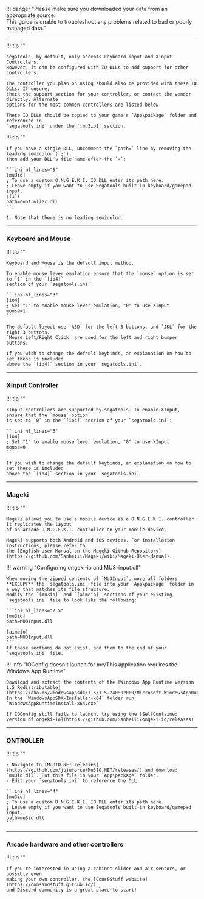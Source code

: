 !!! danger "Please make sure you downloaded your data from an appropriate source.<br>This guide is unable to troubleshoot any problems related to bad or poorly managed data."

---

!!! tip ""

    segatools, by default, only accepts keyboard input and XInput Controllers. 
    However, it can be configured with IO DLLs to add support for other controllers.

    The controller you plan on using should also be provided with these IO DLLs. If unsure,
    check the support section for your controller, or contact the vendor directly. Alternate
    options for the most common controllers are listed below.

    These IO DLLs should be copied to your game's `App\package` folder and referenced in
    `segatools.ini` under the `[mu3io]` section.
    
!!! tip ""

    If you have a single DLL, uncomment the `path=` line by removing the leading semicolon (`;`),
    then add your DLL's file name after the `=`:

    ```ini hl_lines="5"
    [mu3io]
    ; To use a custom O.N.G.E.K.I. IO DLL enter its path here.
    ; Leave empty if you want to use Segatools built-in keyboard/gamepad input.
    ;(1)!
    path=controller.dll
    ```

    1. Note that there is no leading semicolon.

---

### Keyboard and Mouse

!!! tip ""

    Keyboard and Mouse is the default input method.

    To enable mouse lever emulation ensure that the `mouse` option is set to `1` in the `[io4]` 
    section of your `segatools.ini`:

    ```ini hl_lines="3"
    [io4]
    ; Set "1" to enable mouse lever emulation, "0" to use XInput
    mouse=1
    ```
    
    The default layout use `ASD` for the left 3 buttons, and `JKL` for the right 3 buttons.
    `Mouse Left/Right Click` are used for the left and right bumper buttons.

    If you wish to change the default keybinds, an explanation on how to set these is included
    above the `[io4]` section in your `segatools.ini`.

---

### XInput Controller
!!! tip ""

    XInput controllers are supported by segatools. To enable XInput, ensure that the `mouse` option
    is set to `0` in the `[io4]` section of your `segatools.ini`:

    ```ini hl_lines="3"
    [io4]
    ; Set "1" to enable mouse lever emulation, "0" to use XInput
    mouse=0
    ```

    If you wish to change the default keybinds, an explanation on how to set these is included
    above the `[io4]` section in your `segatools.ini`.
---

### Mageki

!!! tip ""

    Mageki allows you to use a mobile device as a O.N.G.E.K.I. controller. It replicates the layout
    of an arcade O.N.G.E.K.I. controller on your mobile device.

    Mageki supports both Android and iOS devices. For installation instructions, please refer to
    the [English User Manual on the Mageki GitHub Repository](https://github.com/Sanheiii/Mageki/wiki/Mageki-User-Manual).

!!! warning "Configuring ongeki-io and MU3-input.dll"

	When moving the zipped contents of `MU3Input`, move all folders **EXCEPT** the `segatools.ini` file into your `App\package` folder in a way that matches its file structure.
    Modify the `[mu3io]` and `[aimeio]` sections of your existing `segatools.ini` file to look like the following:

    ```ini hl_lines="2 5"
    [mu3io]
    path=MU3Input.dll

    [aimeio]
    path=MU3Input.dll
    ```
    If these sections do not exist, add them to the end of your `segatools.ini` file.

!!! info "IOConfig doesn't launch for me/This application requires the Windows App Runtime"

    Download and extract the contents of the [Windows App Runtime Version 1.5 Redistributable](https://aka.ms/windowsappsdk/1.5/1.5.240802000/Microsoft.WindowsAppRuntime.Redist.1.5.zip)
    In the `WindowsAppSDK-Installer-x64` folder run `WindowsAppRuntimeInstall-x64.exe`

    If IOConfig still fails to launch, try using the [SelfContained version of ongeki-io](https://github.com/Sanheiii/ongeki-io/releases)

---

### ONTROLLER

!!! tip ""

    - Navigate to [Mu3IO.NET releases](https://github.com/jujuforce/Mu3IO.NET/releases/) and download `mu3io.dll`. Put this file in your `App\package` folder.
    - Edit your `segatools.ini` to reference the DLL:

    ```ini hl_lines="4"
    [mu3io]
    ; To use a custom O.N.G.E.K.I. IO DLL enter its path here.
    ; Leave empty if you want to use Segatools built-in keyboard/gamepad input.
    path=mu3io.dll
    ```

---
### Arcade hardware and other controllers

!!! tip ""

    If you're interested in using a cabinet slider and air sensors, or possibly even
    making your own controller, the [Cons&Stuff website](https://consandstuff.github.io/)
    and Discord community is a great place to start!

